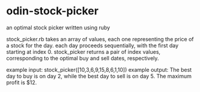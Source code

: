 # odin-stock-picker
an optimal stock picker written using ruby

stock_picker.rb takes an array of values, each one representing the price of a stock for the day.
each day proceeds sequentially, with the first day starting at index 0.
stock_picker returns a pair of index values, corresponding to the optimal buy and sell dates, respectively.

example input:  stock_picker([10,3,6,9,15,8,6,1,10])
example output: The best day to buy is on day 2, while the best day to sell is on day 5.
                The maximum profit is $12.
